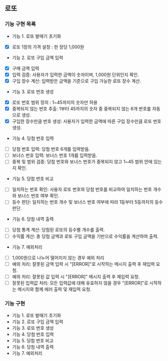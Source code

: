 ## 로또

### 기능 구현 목록
- 기능 1. 로또 발매기 초기화
- [x] 로또 1장의 가격 설정 : 한 장당 1,000원
- 기능 2. 로또 구입 금액 입력
- [x] 구매 금액 입력
- [x] 입력 검증: 사용자가 입력한 금액이 숫자이며, 1,000원 단위인지 확인.
- [x] 구입 장수 계산: 입력받은 금액을 기준으로 구입 가능한 로또 장수 계산.
- 기능 3. 로또 번호 생성
- [x] 로또 번호 범위 정의 : 1~45까지의 숫자만 허용
- [x] 중복되지 않는 번호 추출: 1부터 45까지의 숫자 중 중복되지 않는 6개 번호를 자동으로 생성.
- [x] 구입한 장수만큼 번호 생성: 사용자가 입력한 금액에 따른 구입 장수만큼 로또 번호 생성.
- 기능 4. 당첨 번호 입력
- [ ] 당첨 번호 입력: 당첨 번호 6개를 입력받음.
- [ ] 보너스 번호 입력: 보너스 번호 1개를 입력받음.
- [ ] 중복 및 범위 검증: 당첨 번호와 보너스 번호가 중복되지 않고 1~45 범위 안에 있는지 확인.
- 기능 5. 당첨 번호 비교
- [ ] 일치하는 번호 확인: 사용자 로또 번호와 당첨 번호를 비교하여 일치하는 번호 개수와 보너스 번호 여부 확인.
- [ ] 등수 판단: 일치하는 번호 개수 및 보너스 번호 여부에 따라 1등부터 5등까지의 등수 판단.
- 기능 6. 당첨 내역 출력
- [ ] 당첨 통계 계산: 당첨된 로또의 등수별 개수를 출력.
- [ ] 수익률 계산: 총 당첨 금액과 로또 구입 금액을 기반으로 수익률을 계산하여 출력.
- 기능 7. 예외처리
- [ ] 1,000원으로 나누어 떨어지지 않는 경우 예외 처리
- [ ] 예외 처리: 잘못된 금액 입력 시 "[ERROR]"로 시작하는 메시지 출력 후 재입력 요청.
- [ ] 예외 처리: 잘못된 값 입력 시 "[ERROR]" 메시지 출력 후 재입력 요청.
- [ ] 잘못된 입력값 처리: 모든 입력값에 대해 유효하지 않을 경우 "[ERROR]"로 시작하는 메시지와 함께 에러 출력 및 재입력 요청.

### 기능 구현
- 기능 1. 로또 발매기 초기화
- 기능 2. 로또 구입 금액 입력
- 기능 3. 로또 번호 생성
- 기능 4. 당첨 번호 입력
- 기능 5. 당첨 번호 비교
- 기능 6. 당첨 내역 출력
- 기능 7. 예외처리
